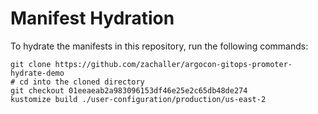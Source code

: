 # Manifest Hydration

To hydrate the manifests in this repository, run the following commands:

```shell
git clone https://github.com/zachaller/argocon-gitops-promoter-hydrate-demo
# cd into the cloned directory
git checkout 01eeaeab2a983096153df46e25e2c65db48de274
kustomize build ./user-configuration/production/us-east-2
```
